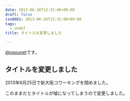 ```yaml
---
date: 2013-06-26T13:32:00+09:00
draft: false
iso8601: 2013-06-26T13:32:00+09:00
tags:
  - undef
title: タイトルを変更しました

---
```


<p><a href="https://twitter.com/nqounet">@nqounet</a>です。</p>

<h2>タイトルを変更しました</h2>

<p>2013年6月25日で新大阪コワーキングを閉めました。</p>

<p>このままだとタイトルが嘘になってしまうので変更しました。</p>
    	
